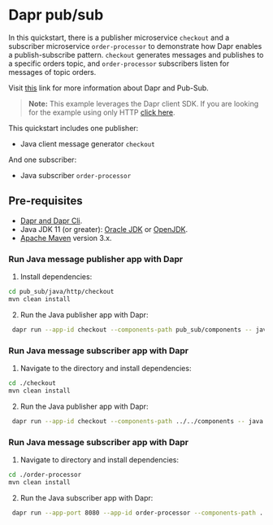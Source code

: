 # Dapr pub/sub

 In this quickstart, there is a publisher microservice `checkout` and a subscriber microservice `order-processor` to demonstrate how Dapr enables a publish-subscribe pattern. `checkout` generates messages and publishes to a specific orders topic, and `order-processor` subscribers listen for messages of topic orders.

Visit [this](https://docs.dapr.io/developing-applications/building-blocks/pubsub/) link for more information about Dapr and Pub-Sub.

> **Note:** This example leverages the Dapr client SDK.  If you are looking for the example using only HTTP [click here](../http).

This quickstart includes one publisher:

- Java client message generator `checkout`

And one subscriber:

- Java subscriber `order-processor`

## Pre-requisites

* [Dapr and Dapr Cli](https://docs.dapr.io/getting-started/install-dapr/).
* Java JDK 11 (or greater): [Oracle JDK](https://www.oracle.com/technetwork/java/javase/downloads/index.html#JDK11) or [OpenJDK](https://jdk.java.net/11/).
* [Apache Maven](https://maven.apache.org/install.html) version 3.x.

### Run Java message publisher app with Dapr

1. Install dependencies:

<!-- STEP
name: Install Java dependencies
-->

```bash
cd pub_sub/java/http/checkout
mvn clean install
```
<!-- END_STEP -->

2. Run the Java publisher app with Dapr:
<!-- STEP
name: Run Java publisher
expected_stdout_lines:
  - "You're up and running! Both Dapr and your app logs will appear here."
  - 'Published data: 1'
  - 'Published data: 2'
  - "Exited App successfully"
  - "Exited Dapr successfully"
expected_stderr_lines:
output_match_mode: substring
background: true
sleep: 10
-->

```bash
 dapr run --app-id checkout --components-path pub_sub/components -- java -jar pub_sub/java/http/checkout/target/CheckoutService-0.0.1-SNAPSHOT.jar
```
<!-- END_STEP -->

### Run Java message subscriber app with Dapr


1. Navigate to the directory and install dependencies:

<!-- STEP
name: Install Java dependencies
-->

```bash
cd ./checkout
mvn clean install
```
<!-- END_STEP -->

2. Run the Java publisher app with Dapr:
<!-- STEP
name: Run Java publisher
working_dir: ./checkout
expected_stdout_lines:
  - "You're up and running! Both Dapr and your app logs will appear here."
  - 'Published data: 1'
  - 'Published data: 2'
  - "Exited App successfully"
  - "Exited Dapr successfully"
expected_stderr_lines:
output_match_mode: substring
background: true
sleep: 10
-->

```bash
 dapr run --app-id checkout --components-path ../../components -- java -jar target/CheckoutService-0.0.1-SNAPSHOT.jar
```
<!-- END_STEP -->

### Run Java message subscriber app with Dapr


1. Navigate to directory and install dependencies:
<!-- STEP
name: Install Java dependencies
-->

```bash
cd ./order-processor
mvn clean install
```
<!-- END_STEP -->

2. Run the Java subscriber app with Dapr:
<!-- STEP
name: Run Java publisher
working_dir: ./order-processor
expected_stdout_lines:
  - "You're up and running! Both Dapr and your app logs will appear here."
  - 'Subscriber received: 2'
  - "Exited Dapr successfully"
  - "Exited App successfully"
expected_stderr_lines:
output_match_mode: substring
background: true
sleep: 10
-->
```bash
 dapr run --app-port 8080 --app-id order-processor --components-path ../../components -- java -jar target/OrderProcessingService-0.0.1-SNAPSHOT.jar
```
<!-- END_STEP -->
